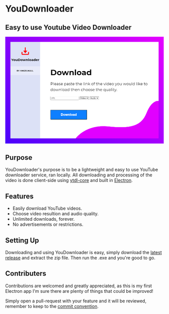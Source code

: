 
# YouDownloader
## Easy to use Youtube Video Downloader
![Logo](/images/readmelogo.png)

## Purpose
YouDownloader's purpose is to be a lightweight and easy to use YouTube downloader service, ran locally. All downloading and processing of the video is done client-side using [ytdl-core](https://github.com/fent/node-ytdl-core) and built in [Electron](https://github.com/electron/electron).


## Features

- Easily download YouTube videos.
- Choose video resultion and audio quality.
- Unlimited downloads, forever.
- No advertisements or restrictions.

## Setting Up

Downloading and using YouDownloader is easy, simply download the [latest release](https://github.com/AngelNull/YouDownloader/releases) and extract the zip file. Then run the .exe and you're good to go.

## Contributers

Contributions are welcomed and greatly appreciated, as this is my first Electron app I'm sure there are plenty of things that could be improved! 

Simply open a pull-request with your feature and it will be reviewed, remember to keep to the [commit convention](https://github.com/AngelNull/YouDownloader/blob/main/.github/COMMIT_CONVENTION.md). 